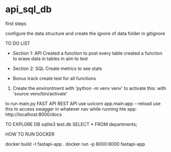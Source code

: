 # api_sql_db

first steps

configure the data structure and create the ignore of data folder in gitignore

TO DO LIST

- Section 1: API
Created a function to post every table
created a function to erase data in tables in aim to test


- Section 2: SQL
Create metrics to see stats

- Bonus track
create test for all functions

1. Create the environtment with
 'python -m venv venv'
 to activate this: with 'source venv/bin/activate'

to run main.py FAST API REST API use
 uvicorn app.main:app --reload
use this to access swagger in whatever nav while running hte app:
 http://localhost:8000/docs


TO EXPLORE DB
sqlite3 test.db
SELECT * FROM departments;

HOW TO RUN DOCKER

docker build -t fastapi-app .
docker run -p 8000:8000 fastapi-app